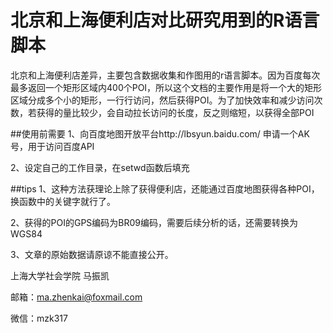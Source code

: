 # 北京和上海便利店对比研究用到的R语言脚本
北京和上海便利店差异，主要包含数据收集和作图用的r语言脚本。因为百度每次最多返回一个矩形区域内400个POI，所以这个文档的主要作用是将一个大的矩形区域分成多个小的矩形，一行行访问，然后获得POI。为了加快效率和减少访问次数，若获得的量比较少，会自动拉长访问的长度，反之则缩短，以获得全部POI
 
##使用前需要
1、向百度地图开放平台http://lbsyun.baidu.com/ 申请一个AK号，用于访问百度API  

2、设定自己的工作目录，在setwd函数后填充
 
##tips
1、这种方法获理论上除了获得便利店，还能通过百度地图获得各种POI，换函数中的关键字就行了。  

2、获得的POI的GPS编码为BR09编码，需要后续分析的话，还需要转换为WGS84  

3、文章的原始数据请原谅不能直接公开。  



上海大学社会学院 马振凯  

邮箱：ma.zhenkai@foxmail.com   

微信：mzk317
